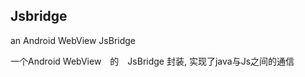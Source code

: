 Jsbridge
------------

an Android WebView JsBridge

一个Android WebView　的　JsBridge 封装, 实现了java与Js之间的通信